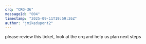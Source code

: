 ```yaml
---
crq: "CRQ-36"
messageId: "004"
timestamp: "2025-09-11T19:59:26Z"
author: "jmikedupont2"
---
```


please review this ticket, look at the crq and help us plan next steps
